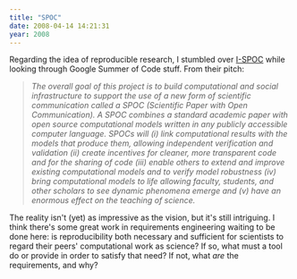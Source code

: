 ```yaml
---
title: "SPOC"
date: 2008-04-14 14:21:31
year: 2008
---
```

Regarding the idea of reproducible research, I stumbled over <a href="http://ispoc.cscs.lsa.umich.edu/">I-SPOC</a> while looking through Google Summer of Code stuff. From their pitch:
<blockquote><em>The overall goal of this project is to build computational and social  infrastructure to support the use of a new form of scientific  communication called a SPOC (Scientific Paper with Open Communication). A  SPOC combines a standard academic paper with open source computational  models written in any publicly accessible computer language. SPOCs will  (i) link computational results with the models that produce them, allowing  independent verification and validation (ii) create incentives for  cleaner, more transparent code and for the sharing of code (iii) enable  others to extend and improve existing computational models and to verify  model robustness (iv) bring computational models to life allowing faculty,  students, and other scholars to see dynamic phenomena emerge and (v) have  an enormous effect on the teaching of science.</em></blockquote>
The reality isn't (yet) as impressive as the vision, but it's still intriguing.  I think there's some great work in requirements engineering waiting to be done here: is reproducibility both necessary and sufficient for scientists to regard their peers' computational work as science? If so, what must a tool do or provide in order to satisfy that need? If not, what <em>are</em> the requirements, and why?
